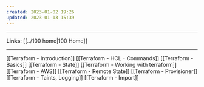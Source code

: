 ```yaml
---
created: 2023-01-02 19:26
updated: 2023-01-13 15:39
---
```

---
**Links**: [[../100 home|100 Home]]

---
[[Terraform - Introduction]]
[[Terraform - HCL - Commands]]
[[Terraform - Basics]]
[[Terraform - State]]
[[Terraform - Working with terraform]]
[[Terraform - AWS]]
[[Terraform - Remote State]]
[[Terraform - Provisioner]]
[[Terraform - Taints, Logging]]
[[Terraform - Import]]